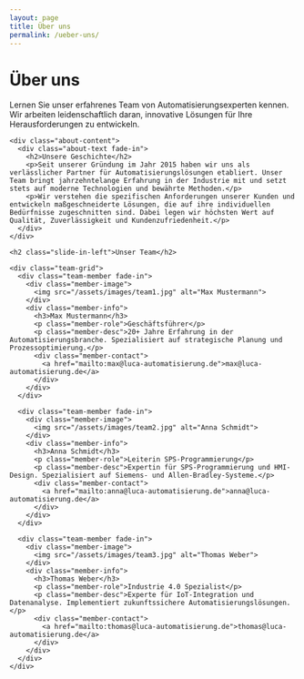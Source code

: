 ```yaml
---
layout: page
title: Über uns
permalink: /ueber-uns/
---
```


<div class="section bg-dark">
  <div class="wrapper">
    <h1 class="fade-in">Über uns</h1>
    <p class="fade-in">Lernen Sie unser erfahrenes Team von Automatisierungsexperten kennen. Wir arbeiten leidenschaftlich daran, innovative Lösungen für Ihre Herausforderungen zu entwickeln.</p>
    
    <div class="about-content">
      <div class="about-text fade-in">
        <h2>Unsere Geschichte</h2>
        <p>Seit unserer Gründung im Jahr 2015 haben wir uns als verlässlicher Partner für Automatisierungslösungen etabliert. Unser Team bringt jahrzehntelange Erfahrung in der Industrie mit und setzt stets auf moderne Technologien und bewährte Methoden.</p>
        <p>Wir verstehen die spezifischen Anforderungen unserer Kunden und entwickeln maßgeschneiderte Lösungen, die auf ihre individuellen Bedürfnisse zugeschnitten sind. Dabei legen wir höchsten Wert auf Qualität, Zuverlässigkeit und Kundenzufriedenheit.</p>
      </div>
    </div>
    
    <h2 class="slide-in-left">Unser Team</h2>
    
    <div class="team-grid">
      <div class="team-member fade-in">
        <div class="member-image">
          <img src="/assets/images/team1.jpg" alt="Max Mustermann">
        </div>
        <div class="member-info">
          <h3>Max Mustermann</h3>
          <p class="member-role">Geschäftsführer</p>
          <p class="member-desc">20+ Jahre Erfahrung in der Automatisierungsbranche. Spezialisiert auf strategische Planung und Prozessoptimierung.</p>
          <div class="member-contact">
            <a href="mailto:max@luca-automatisierung.de">max@luca-automatisierung.de</a>
          </div>
        </div>
      </div>
      
      <div class="team-member fade-in">
        <div class="member-image">
          <img src="/assets/images/team2.jpg" alt="Anna Schmidt">
        </div>
        <div class="member-info">
          <h3>Anna Schmidt</h3>
          <p class="member-role">Leiterin SPS-Programmierung</p>
          <p class="member-desc">Expertin für SPS-Programmierung und HMI-Design. Spezialisiert auf Siemens- und Allen-Bradley-Systeme.</p>
          <div class="member-contact">
            <a href="mailto:anna@luca-automatisierung.de">anna@luca-automatisierung.de</a>
          </div>
        </div>
      </div>
      
      <div class="team-member fade-in">
        <div class="member-image">
          <img src="/assets/images/team3.jpg" alt="Thomas Weber">
        </div>
        <div class="member-info">
          <h3>Thomas Weber</h3>
          <p class="member-role">Industrie 4.0 Spezialist</p>
          <p class="member-desc">Experte für IoT-Integration und Datenanalyse. Implementiert zukunftssichere Automatisierungslösungen.</p>
          <div class="member-contact">
            <a href="mailto:thomas@luca-automatisierung.de">thomas@luca-automatisierung.de</a>
          </div>
        </div>
      </div>
    </div>
  </div>
</div>